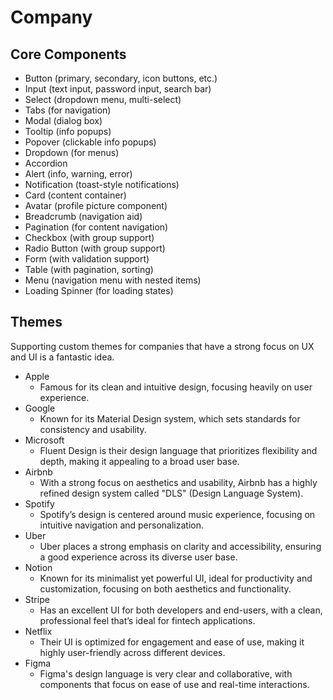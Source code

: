 # Company

## Core Components

- Button (primary, secondary, icon buttons, etc.)
- Input (text input, password input, search bar)
- Select (dropdown menu, multi-select)
- Tabs (for navigation)
- Modal (dialog box)
- Tooltip (info popups)
- Popover (clickable info popups)
- Dropdown (for menus)
- Accordion
- Alert (info, warning, error)
- Notification (toast-style notifications)
- Card (content container)
- Avatar (profile picture component)
- Breadcrumb (navigation aid)
- Pagination (for content navigation)
- Checkbox (with group support)
- Radio Button (with group support)
- Form (with validation support)
- Table (with pagination, sorting)
- Menu (navigation menu with nested items)
- Loading Spinner (for loading states)

## Themes

Supporting custom themes for companies that have a strong focus on UX and UI is a fantastic idea.

- Apple
  - Famous for its clean and intuitive design, focusing heavily on user experience.
- Google
  - Known for its Material Design system, which sets standards for consistency and usability.
- Microsoft
  - Fluent Design is their design language that prioritizes flexibility and depth, making it appealing to a broad user base.
- Airbnb
  - With a strong focus on aesthetics and usability, Airbnb has a highly refined design system called "DLS" (Design Language System).
- Spotify
  - Spotify’s design is centered around music experience, focusing on intuitive navigation and personalization.
- Uber
  - Uber places a strong emphasis on clarity and accessibility, ensuring a good experience across its diverse user base.
- Notion
  - Known for its minimalist yet powerful UI, ideal for productivity and customization, focusing on both aesthetics and functionality.
- Stripe
  - Has an excellent UI for both developers and end-users, with a clean, professional feel that’s ideal for fintech applications.
- Netflix
  - Their UI is optimized for engagement and ease of use, making it highly user-friendly across different devices.
- Figma
  - Figma's design language is very clear and collaborative, with components that focus on ease of use and real-time interactions.
